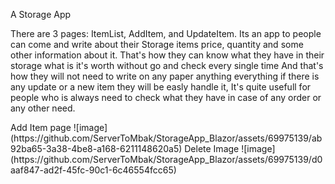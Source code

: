 A Storage App
<p>There are 3 pages:
ItemList, AddItem, and UpdateItem.
Its an app to people can come and write about their Storage items price, quantity and some other information about it.
That's how they can know what they have in their storage what is it's worth without go and check every single time
And that's how they will not need to write on any paper anything everything if there is any update or a new item they will be easly handle it,
It's quite usefull for people who is always need to check what they have in case of any order or any other need.
<p>
Add Item page 
![image](https://github.com/ServerToMbak/StorageApp_Blazor/assets/69975139/ab92ba65-3a38-4be8-a168-6211148620a5)
Delete Image
![image](https://github.com/ServerToMbak/StorageApp_Blazor/assets/69975139/d0aaf847-ad2f-45fc-90c1-6c46554fcc65)

